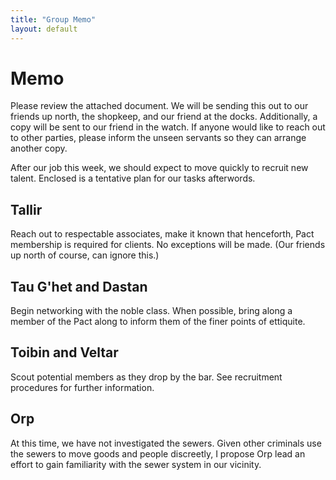 ```yaml
---
title: "Group Memo"
layout: default
---
```


# Memo

Please review the attached document. We will be sending this out to our friends up north, the shopkeep, and our friend at the docks. Additionally, a copy will be sent to our friend in the watch. If anyone would like to reach out to other parties, please inform the unseen servants so they can arrange another copy.

After our job this week, we should expect to move quickly to recruit new talent. Enclosed is a tentative plan for our tasks afterwords.

## Tallir
Reach out to respectable associates, make it known that henceforth, Pact membership is required for clients. No exceptions will be made. (Our friends up north of course, can ignore this.)

## Tau G'het and Dastan
Begin networking with the noble class. When possible, bring along a member of the Pact along to inform them of the finer points of ettiquite.

## Toibin and Veltar
Scout potential members as they drop by the bar. See recruitment procedures for further information.

## Orp
At this time, we have not investigated the sewers. Given other criminals use the sewers to move goods and people discreetly, I propose Orp lead an effort to gain familiarity with the sewer system in our vicinity.
